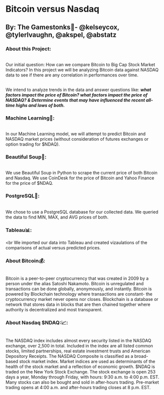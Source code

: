 # Bitcoin versus Nasdaq
## By: The Gamestonks:rocket:- @kelseycox, @tylerlvaughn, @akspel, @abstatz

### About this Project:

<br>Our initial question: How can we compare Bitcoin to Big Cap Stock Market Indicators?
In this project we will be analyzing Bitcoin data against NASDAQ data to see if there are any correlation in performances over time.</br>

<br>We intend to analyze trends in the data and answer questions like: ***what factors impact the price of Bitcoin? what factors impact the price of NASDAQ? & Determine events that may have influenced the recent all-time highs and lows of both.***</br>

### Machine Learning:robot::
<br>In our Machine Learning model, we will attempt to predict Bitcoin and NASDAQ market prices (without consideration of futures exchanges or option trading for $NDAQ).</br>

### Beautiful Soup:ramen::
<br>We use Beautiful Soup in Python to scrape the current price of both Bitcoin and Nasdaq. We use CoinDesk for the price of Bitcoin and Yahoo Finance for the price of $NDAQ.</br>

### PostgreSQL:elephant::
<br> We chose to use a PostgreSQL database for our collected data. We queried the data to find MIN, MAX, and AVG prices of both.

### Tableau:bar_chart::
<br We imported our data into Tableau and created vizaulations of the comparisons of actual versus predicted prices.</br>

### About Bitcoin:moneybag::
<br> Bitcoin is a peer-to-peer cryptocurrency that was created in 2009 by a person under the alias Satoshi Nakamoto. Bitcoin is unregulated and transactions can be done globally, anonymously, and instantly. Bitcoin is powered by Blockchain technology where transactions are constant- the cryptocurrency market never opens nor closes. Blockchain is a database or network that stores data in blocks that are then chained together where authority is decentralized and most transparent. </br>

### About Nasdaq $NDAQ::chart_with_upwards_trend::
<br>The NASDAQ index includes almost every security listed in the NASDAQ exchange, over 2,500 in total. Included in the index are all listed common stocks, limited partnerships, real estate investment trusts and American Depository Receipts. The NASDAQ Composite is classified as a broad-based stock market index. Market indices are used as determinants of the health of the stock market and a reflection of economic growth. $NDAQ is traded on the New York Stock Exchange. The stock exchange is open 253 days a year, Monday through Friday, with hours: 9:30 a.m. to 4:00 p.m. EST. Many stocks can also be bought and sold in after-hours trading. Pre-market trading opens at 4:00 a.m. and after-hours trading closes at 8 p.m. EST.</br>
